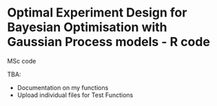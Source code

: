 # Optimal Experiment Design for Bayesian Optimisation with Gaussian Process models - R code
MSc code

TBA:
- Documentation on my functions
- Upload individual files for Test Functions
